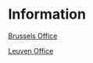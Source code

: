 # Information

[Brussels Office](/international/working-groups/belgium/brussels.html)

[Leuven Office](/international/working-groups/belgium/leuven.html)